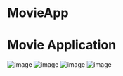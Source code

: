 # MovieApp
# Movie Application
![image](https://user-images.githubusercontent.com/85016029/122969816-88516680-d3a6-11eb-9f68-0cb3942a8bc6.png)
![image](https://user-images.githubusercontent.com/85016029/122969831-8d161a80-d3a6-11eb-9565-fa8474e26678.png)
![image](https://user-images.githubusercontent.com/85016029/122969853-9606ec00-d3a6-11eb-96ad-7a6bfef33800.png)
![image](https://user-images.githubusercontent.com/85016029/122969868-999a7300-d3a6-11eb-8ce5-add77fbefa37.png)


